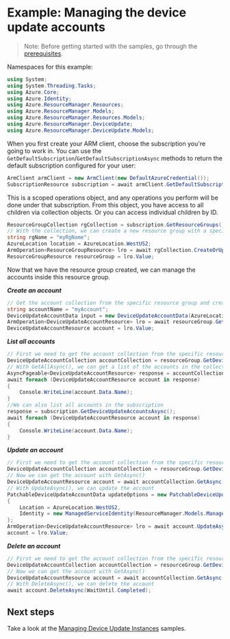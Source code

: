 # Example: Managing the device update accounts

>Note: Before getting started with the samples, go through the [prerequisites](https://github.com/Azure/azure-sdk-for-net/tree/main/sdk/resourcemanager/Azure.ResourceManager#prerequisites).

Namespaces for this example:
```C# Snippet:Manage_Accounts_Namespaces
using System;
using System.Threading.Tasks;
using Azure.Core;
using Azure.Identity;
using Azure.ResourceManager.Resources;
using Azure.ResourceManager.Models;
using Azure.ResourceManager.Resources.Models;
using Azure.ResourceManager.DeviceUpdate;
using Azure.ResourceManager.DeviceUpdate.Models;
```

When you first create your ARM client, choose the subscription you're going to work in. You can use the `GetDefaultSubscription`/`GetDefaultSubscriptionAsync` methods to return the default subscription configured for your user:

```C# Snippet:Readme_DefaultSubscription
ArmClient armClient = new ArmClient(new DefaultAzureCredential());
SubscriptionResource subscription = await armClient.GetDefaultSubscriptionAsync();
```

This is a scoped operations object, and any operations you perform will be done under that subscription. From this object, you have access to all children via collection objects. Or you can access individual children by ID.

```C# Snippet:Readme_GetResourceGroupCollection
ResourceGroupCollection rgCollection = subscription.GetResourceGroups();
// With the collection, we can create a new resource group with a specific name
string rgName = "myRgName";
AzureLocation location = AzureLocation.WestUS2;
ArmOperation<ResourceGroupResource> lro = await rgCollection.CreateOrUpdateAsync(WaitUntil.Completed, rgName, new ResourceGroupData(location));
ResourceGroupResource resourceGroup = lro.Value;
```

Now that we have the resource group created, we can manage the accounts inside this resource group.

***Create an account***

```C# Snippet:Managing_Accounts_CreateAnAccount
// Get the account collection from the specific resource group and create an account
string accountName = "myAccount";
DeviceUpdateAccountData input = new DeviceUpdateAccountData(AzureLocation.WestUS2);
ArmOperation<DeviceUpdateAccountResource> lro = await resourceGroup.GetDeviceUpdateAccounts().CreateOrUpdateAsync(WaitUntil.Completed, accountName, input);
DeviceUpdateAccountResource account = lro.Value;
```

***List all accounts***

```C# Snippet:Managing_Accounts_ListAllAccounts
// First we need to get the account collection from the specific resource group
DeviceUpdateAccountCollection accountCollection = resourceGroup.GetDeviceUpdateAccounts();
// With GetAllAsync(), we can get a list of the accounts in the collection
AsyncPageable<DeviceUpdateAccountResource> response = accountCollection.GetAllAsync();
await foreach (DeviceUpdateAccountResource account in response)
{
    Console.WriteLine(account.Data.Name);
}
//We can also list all accounts in the subscription
response = subscription.GetDeviceUpdateAccountsAsync();
await foreach (DeviceUpdateAccountResource account in response)
{
    Console.WriteLine(account.Data.Name);
}
```

***Update an account***

```C# Snippet:Managing_Accounts_UpdateAnAccount
// First we need to get the account collection from the specific resource group
DeviceUpdateAccountCollection accountCollection = resourceGroup.GetDeviceUpdateAccounts();
// Now we can get the account with GetAsync()
DeviceUpdateAccountResource account = await accountCollection.GetAsync("myAccount");
// With UpdateAsync(), we can update the account
PatchableDeviceUpdateAccountData updateOptions = new PatchableDeviceUpdateAccountData()
{
    Location = AzureLocation.WestUS2,
    Identity = new ManagedServiceIdentity(ResourceManager.Models.ManagedServiceIdentityType.None)
};
ArmOperation<DeviceUpdateAccountResource> lro = await account.UpdateAsync(WaitUntil.Completed, updateOptions);
account = lro.Value;
```

***Delete an account***

```C# Snippet:Managing_Accounts_DeleteAnAccount
// First we need to get the account collection from the specific resource group
DeviceUpdateAccountCollection accountCollection = resourceGroup.GetDeviceUpdateAccounts();
// Now we can get the account with GetAsync()
DeviceUpdateAccountResource account = await accountCollection.GetAsync("myAccount");
// With DeleteAsync(), we can delete the account
await account.DeleteAsync(WaitUntil.Completed);
```


## Next steps
Take a look at the [Managing Device Update Instances](https://github.com/Azure/azure-sdk-for-net/blob/main/sdk/deviceupdate/Azure.ResourceManager.DeviceUpdate/samples/Sample2_ManagingDeviceUpdateInstances.md) samples.
